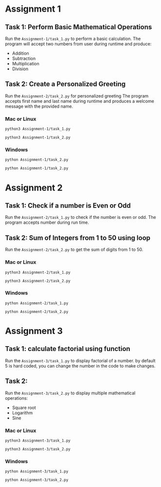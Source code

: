 # Assignment 1

## Task 1: Perform Basic Mathematical Operations
Run the `Assignment-1/task_1.py` to perform a basic calculation.
The program will accept two numbers from user during runtime and produce:
- Addition
- Subtraction
- Multiplication
- Division

## Task 2: Create a Personalized Greeting
Run the `Assignment-2/task_2.py` for personalized greeting
The program accepts first name and last name during runtime and produces a welcome message with the provided name.

### Mac or Linux
`python3 Assignment-1/task_1.py`

`python3 Assignment-1/task_2.py`

### Windows
`python Assignment-1/task_2.py`

`python Assignment-1/task_2.py` 


# Assignment 2

## Task 1: Check if a number is Even or Odd
Run the `Assignment-2/task_1.py` to check if the number is even or odd.
The program accepts number during run time.

## Task 2: Sum of Integers from 1 to 50 using loop
Run the `Assignment-2/task_2.py` to get the sum of digits from 1 to 50.

### Mac or Linux
`python3 Assignment-2/task_1.py`

`python3 Assignment-2/task_2.py`

### Windows
`python Assignment-2/task_1.py`

`python Assignment-2/task_2.py`


# Assignment 3

## Task 1: calculate factorial using function
Run the `Assignment-3/task_1.py` to display factorial of a number. by default 5 is hard coded, you can change the number in the code to make changes.

## Task 2:
Run the `Assignment-3/task_2.py` to display multiple mathematical operations:
- Square root
- Logarithm
- Sine

### Mac or Linux
`python3 Assignment-3/task_1.py`

`python3 Assignment-3/task_2.py`

### Windows
`python Assignment-3/task_1.py`

`python Assignment-3/task_2.py`

